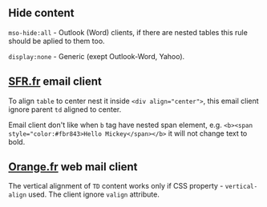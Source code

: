 ## Hide content
`mso-hide:all` - Outlook (Word) clients, if there are nested tables this rule should be aplied to them too.

`display:none` - Generic (exept Outlook-Word, Yahoo).


## [SFR.fr](https://www.sfr.fr/cas/login?service=https%3A%2F%2Fwebmail.sfr.fr%2Fwebmail%2Fj_spring_cas_security_check#sfrintid=HH_Top) email client

To align `table` to center nest it inside `<div align="center">`, this email client ignore parent `td` aligned to center.

Email client don't like when `b` tag have nested span element, e.g. `<b><span style="color:#fbr843>Hello Mickey</span></b>` it will not change text to bold.

## [Orange.fr](https://id.orange.fr/auth_user/bin/auth_user.cgi?source_url=/auth_user/bin/auth_user.cgi&return_url=http://rms.orange.fr/mail/inbox%3f) web mail client

The vertical alignment of `TD` content works only if CSS property - `vertical-align` used. The client ignore `valign` attribute.
